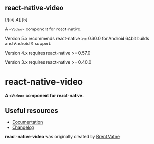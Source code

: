 ## react-native-video

[![ci][4]][5]

A `<Video>` component for react-native.

Version 5.x recommends react-native >= 0.60.0 for Android 64bit builds and Android X support.

Version 4.x requires react-native >= 0.57.0

Version 3.x requires react-native >= 0.40.0


# react-native-video

#### A `<Video>` component for react-native.


## Useful resources

- [Documentation](https://github.com/react-native-video/react-native-video/blob/master/API.md)
- [Changelog]([https://joi.dev/resources/changelog/](https://github.com/react-native-video/react-native-video/blob/master/CHANGELOG.md))

**react-native-video** was originally created by [Brent Vatne](https://github.com/brentvatne)
